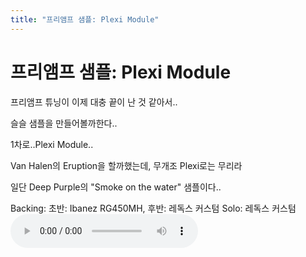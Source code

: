 ```yaml
---
title: "프리앰프 샘플: Plexi Module"
---
```

# 프리앰프 샘플: Plexi Module

프리앰프 튜닝이 이제 대충 끝이 난 것 같아서..

슬슬 샘플을 만들어볼까한다..

1차로..Plexi Module..

Van Halen의 Eruption을 할까했는데, 무개조 Plexi로는 무리라

일단 Deep Purple의 "Smoke on the water" 샘플이다..

Backing: 초반: Ibanez RG450MH, 후반: 레독스 커스텀
Solo: 레독스 커스텀
<audio src="/assets/images/710aaf1b6c6a09435d047e60ceb13018.mp3" controls preload></audio>




